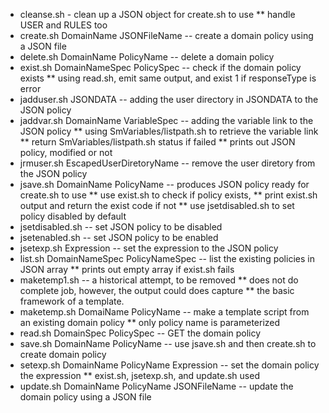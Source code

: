 * cleanse.sh - clean up a JSON object for create.sh to use
** handle USER and RULES too
* create.sh DomainName JSONFileName -- create a domain policy using a JSON file
* delete.sh DomainName PolicyName -- delete a domain policy
* exist.sh DomainNameSpec PolicySpec -- check if the domain policy exists
** using read.sh, emit same output, and exist 1 if responseType is error
* jadduser.sh JSONDATA -- adding the user directory in JSONDATA to the JSON policy
* jaddvar.sh DomainName VariableSpec -- adding the variable link to the JSON policy
** using SmVariables/listpath.sh to retrieve the variable link
** return SmVariables/listpath.sh status if failed
** prints out JSON policy, modified or not
* jrmuser.sh EscapedUserDiretoryName -- remove the user diretory from the JSON policy
* jsave.sh DomainName PolicyName -- produces JSON policy ready for create.sh to use
** use exist.sh to check if policy exists,
** print exist.sh output and return the exist code if not
** use jsetdisabled.sh to set policy disabled by default
* jsetdisabled.sh -- set JSON policy to be disabled
* jsetenabled.sh -- set JSON policy to be enabled
* jsetexp.sh Expression -- set the expression to the JSON policy
* list.sh DomainNameSpec PolicyNameSpec -- list the existing policies in JSON array
** prints out empty array if exist.sh fails
* maketemp1.sh -- a historical attempt, to be removed
** does not do complete job, however, the output could does capture
** the basic framework of a template.
* maketemp.sh DomaiName PolicyName -- make a template script from an existing domain policy
** only policy name is parameterized
* read.sh DomainSpec PolicySpec -- GET the domain policy
* save.sh DomainName PolicyName -- use jsave.sh and then create.sh to create domain policy
* setexp.sh DomainName PolicyName Expression -- set the domain policy the expression
** exist.sh, jsetexp.sh, and update.sh used
* update.sh DomainName PolicyName JSONFileName -- update the domain policy using a JSON file
